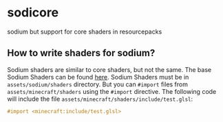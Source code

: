 # sodicore

sodium but support for core shaders in resourcepacks

## How to write shaders for sodium?
Sodium shaders are similar to core shaders, but not the same.
The base Sodium Shaders can be found [here](https://github.com/CaffeineMC/sodium-fabric/tree/dev/src/main/resources/assets/sodium/shaders).
Sodium Shaders must be in `assets/sodium/shaders` directory. But you can `#import` files from
`assets/minecraft/shaders` using the `#import` directive. The following code will include
the file `assets/minecraft/shaders/include/test.glsl`:
```glsl
#import <minecraft:include/test.glsl>
```
